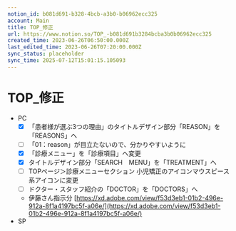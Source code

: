 ```yaml
---
notion_id: b081d691-b328-4bcb-a3b0-b06962ecc325
account: Main
title: TOP_修正
url: https://www.notion.so/TOP_-b081d691b3284bcba3b0b06962ecc325
created_time: 2023-06-26T06:50:00.000Z
last_edited_time: 2023-06-26T07:20:00.000Z
sync_status: placeholder
sync_time: 2025-07-12T15:01:15.105093
---
```

# TOP_修正

- PC
  - [x] 「患者様が選ぶ3つの理由」のタイトルデザイン部分「REASON」を「REASONS」へ
  - [ ] 「01：reason」が目立たないので、分かりやすいように
  - [x] 「診療メニュー」を「診療項目」へ変更
  - [x] タイトルデザイン部分「SEARCH　MENU」を「TREATMENT」へ
  - [ ] TOPページ＞診療メニューセクション
小児矯正のアイコンマウスピース系アイコンに変更
  - [ ] ドクター・スタッフ紹介の「DOCTOR」を「DOCTORS」へ
  - 伊藤さん指示分
  [https://xd.adobe.com/view/f53d3eb1-01b2-496e-912a-8f1a4197bc5f-a06e/](https://xd.adobe.com/view/f53d3eb1-01b2-496e-912a-8f1a4197bc5f-a06e/)
- SP